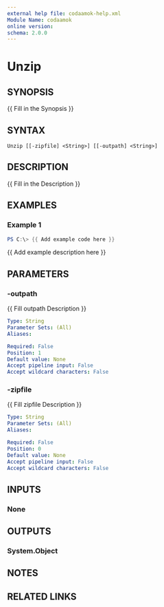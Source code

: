 ```yaml
---
external help file: codaamok-help.xml
Module Name: codaamok
online version:
schema: 2.0.0
---
```


# Unzip

## SYNOPSIS
{{ Fill in the Synopsis }}

## SYNTAX

```
Unzip [[-zipfile] <String>] [[-outpath] <String>]
```

## DESCRIPTION
{{ Fill in the Description }}

## EXAMPLES

### Example 1
```powershell
PS C:\> {{ Add example code here }}
```

{{ Add example description here }}

## PARAMETERS

### -outpath
{{ Fill outpath Description }}

```yaml
Type: String
Parameter Sets: (All)
Aliases:

Required: False
Position: 1
Default value: None
Accept pipeline input: False
Accept wildcard characters: False
```

### -zipfile
{{ Fill zipfile Description }}

```yaml
Type: String
Parameter Sets: (All)
Aliases:

Required: False
Position: 0
Default value: None
Accept pipeline input: False
Accept wildcard characters: False
```

## INPUTS

### None
## OUTPUTS

### System.Object
## NOTES

## RELATED LINKS
